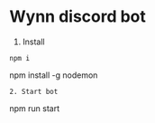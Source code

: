 # Wynn discord bot

1. Install
```
npm i
```
npm install -g nodemon 
```
2. Start bot
```
npm run start
```